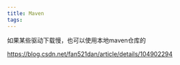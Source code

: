 ```yaml
---
title: Maven
tags:
---
```






如果某些驱动下载慢，也可以使用本地maven仓库的

https://blog.csdn.net/fan521dan/article/details/104902294



